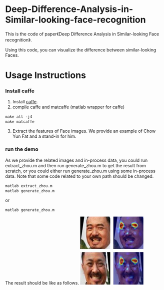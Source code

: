 # Deep-Difference-Analysis-in-Similar-looking-face-recognition
This is the code of paper《Deep Difference Analysis in Similar-looking Face recognition》.

Using this code, you can visualize the difference between similar-looking Faces. 

# Usage Instructions
### Install caffe
1. Install [caffe](https://github.com/BVLC/caffe).
2. compile caffe and matcaffe (matlab wrapper for caffe)
```
make all -j4
make matcaffe
```
3. Extract the features of Face images. We provide an example of Chow Yun Fat and a stand-in for him.
### run the demo
As we provide the related images and in-process data, you could run extract_zhou.m and then run generate_zhou.m to get the result from scratch, or you could either run generate_zhou.m using some in-process data. Note that some code related to your own path should be changed. 
```
matlab extract_zhou.m
matlab generate_zhou.m
```
or
```
matlab generate_zhou.m
```
The result should be like as follows.
![Image of zhou](https://github.com/zhongyy/Deep-Difference-Analysis-in-Similar-looking-face-recognition/blob/master/zhou.jpg)
